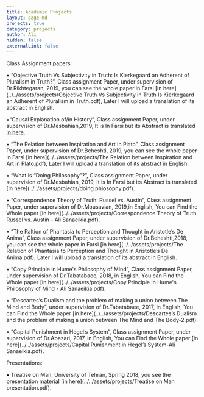 ```yaml
---
title: Academic Projects
layout: page-md
projects: true
category: projects
author: Ali
hidden: false
externalLink: false
---
```


Class Assignment papers:

•	“Objective Truth Vs Subjectivity in Truth: Is Kierkegaard an Adherent of Pluralism in Truth?”, Class assignment Paper, under supervision of Dr.Rikhtegaran, 2019, you can see the whole paper in Farsi [in here](../../assets/projects/Objective Truth Vs Subjectivity in Truth Is Kierkegaard an Adherent of Pluralism in Truth.pdf), Later I will upload a translation of its abstract in English.

•“Causal Explanation of/in History”, Class assignment Paper, under supervision of Dr.Mesbahian,2019, It is In Farsi but its Abstract is translated [in here](../../assets/projects/causation.pdf).

•	“The Relation between Inspiration and Art in Plato”, Class assignment Paper, under supervision of Dr.Beheshti, 2019, you can see the whole paper in Farsi [in here](../../assets/projects/The Relation between Inspiration and Art in Plato.pdf), Later I will upload a translation of its abstract in English.

•	“What is “Doing Philosophy”?”, Class assignment Paper, under supervision of Dr.Mesbahian, 2019, It is In Farsi but its Abstract is translated [in here](../../assets/projects/doing phlosophy.pdf).

•	“Correspondence Theory of Truth: Russel vs. Austin”, Class assignment Paper, under supervision of Dr.Mousavian, 2019,in English, You can Find the Whole paper [in here](../../assets/projects/Correspondence Theory of Truth Russel vs. Austin - Ali Sanaeikia.pdf).

•	“The Raltion of Phantasia to Perception and Thought in Aristotle’s De Anima”, Class assignment Paper, under supervision of Dr.Beheshti,2018,  you can see the whole paper in Farsi [in here](../../assets/projects/The Relation of Phantasia to Perception and Thought in Aristotle’s De Anima.pdf), Later I will upload a translation of its abstract in English.


•	“Copy Principle in Hume's Philosophy of Mind”, Class assignment Paper, under supervision of Dr.Tabatabaee, 2018, in English, You can Find the Whole paper [in here](../../assets/projects/Copy Principle in Hume's Philosophy of Mind - Ali Sanaeikia.pdf).

•	“Descartes’s Dualism and the problem of making a union between The Mind and Body”, under supervision of Dr.Tabatabaee, 2017, in English, You can Find the Whole paper [in here](../../assets/projects/Descartes’s Dualism and the problem of making a union between The Mind and The Body-2.pdf).

•	“Capital Punishment in Hegel’s System”, Class assignment Paper, under supervision of Dr.Abazari, 2017, in English, You can Find the Whole paper [in here](../../assets/projects/Capital Punishment in Hegel’s System-Ali Sanaeikia.pdf).






Presentations:

•	Treatise on Man, University of Tehran, Spring 2018, you see the presentation material [in here](../../assets/projects/Treatise on Man presentation.pdf).

